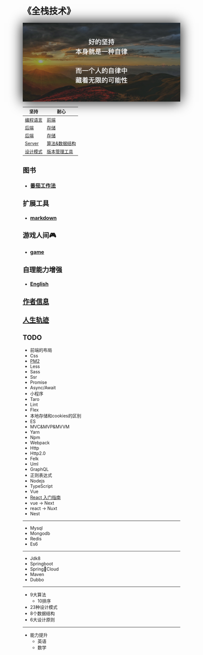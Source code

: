 # 《全栈技术》

<div align=center><img style="box-shadow: 0 0 40px 0 #000000;" src="./zilv.png"/></div>

|  坚持   | 耐心  |
|  ----  | ----  |
| [编程语言](/introduce.md)          | [前端](/share/font_end/index.md) |
| [后端](/share/back_end/index.md)  |[存储](/share/storages/index.md)  |
| [后端](/share/back_end/index.md)  |[存储](/share/storages/index.md)  |
| [Server](/share/server/index.md) | [算法&数据结构](./share/datastructureandalgorithm/index.md) |
| [设计模式]() |  [版本管理工具](/share/vs/git/index.md) | [优化](/share/optimization/index.md) |


## 图书
- ### [番茄工作法](/share/book/tomato.md)

## 扩展工具
- ### [markdown](/share/tools/markdown.md)

## 游戏人间🎮
- ### [game](/share/games/index.md)

## 自理能力增强
- ### [English](./owner/english/index.md)

## [作者信息](/author.md)

## [人生轨迹](/life-track.md)

## TODO
- 前端的布局
- Css
- [PM2](/demo/pm2/index.md)
- Less
- Sass
- Ssr
- Promise
- Async/Await
- 小程序
- Taro
- Lint
- Flex
- 本地存储和cookies的区别
- ES
- MVC&MVP&MVVM
- Yarn
- Npm   
- Webpack
- Http
- Http2.0
- Felk
- Uml
- GraphQL
- 正则表达式
- Nodejs
- TypeScript
- Vue
- [React 入门指南]()
- vue -> Next
- react -> Nuxt
- Nest
---
- Mysql
- Mongodb
- Redis
- Es6
---
- Jdk8
- Springboot
- SpringCloud
- Maven
- Dubbo
---
- 9大算法
    - 10排序
- 23种设计模式
- 8个数据结构
- 6大设计原则
---
- 能力提升
    - 英语
    - 数学
